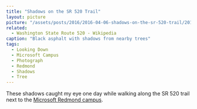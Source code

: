 ```yaml
---
title: "Shadows on the SR 520 Trail"
layout: picture
picture: "/assets/posts/2016/2016-04-06-shadows-on-the-sr-520-trail/2016-04-06-shadows-on-the-sr-520-trail-smaller.jpg"
related:
  - Washington State Route 520 - Wikipedia
caption: "Black asphalt with shadows from nearby trees"
tags:
  - Looking Down
  - Microsoft Campus
  - Photograph
  - Redmond
  - Shadows
  - Tree
---
```


These shadows caught my eye one day while walking along the SR 520 trail next to the [Microsoft Redmond campus](https://en.wikipedia.org/wiki/Microsoft_Redmond_Campus).
